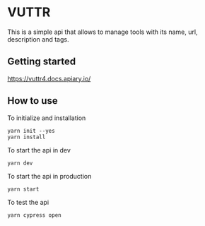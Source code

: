 # VUTTR

This is a simple api that allows to manage tools with its name, url, description and tags.

## Getting started

https://vuttr4.docs.apiary.io/

## How to use

To initialize and installation

```
yarn init --yes
yarn install
```

To start the api in dev

```
yarn dev
```

To start the api in production

```
yarn start
```

To test the api

```
yarn cypress open
```
